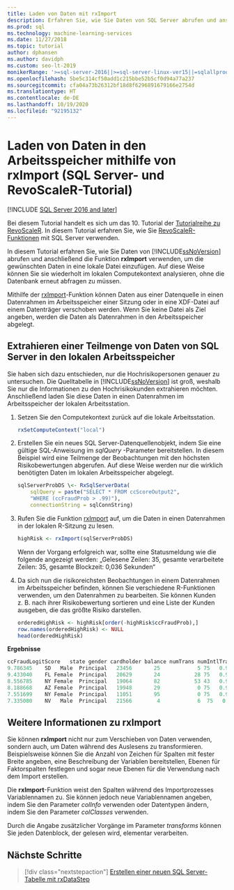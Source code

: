 ```yaml
---
title: Laden von Daten mit rxImport
description: Erfahren Sie, wie Sie Daten von SQL Server abrufen und anschließend die Funktion „rxImport“ verwenden, um die relevanten Daten in einer lokalen Datei abzulegen.
ms.prod: sql
ms.technology: machine-learning-services
ms.date: 11/27/2018
ms.topic: tutorial
author: dphansen
ms.author: davidph
ms.custom: seo-lt-2019
monikerRange: '>=sql-server-2016||>=sql-server-linux-ver15||=sqlallproducts-allversions'
ms.openlocfilehash: 5be5c314cf50add1c215bbe52b5cf0d94a77a237
ms.sourcegitcommit: cfa04a73b26312bf18d8f6296891679166e2754d
ms.translationtype: HT
ms.contentlocale: de-DE
ms.lasthandoff: 10/19/2020
ms.locfileid: "92195132"
---
```

# <a name="load-data-into-memory-using-rximport-sql-server-and-revoscaler-tutorial"></a>Laden von Daten in den Arbeitsspeicher mithilfe von rxImport (SQL Server- und RevoScaleR-Tutorial)
[!INCLUDE [SQL Server 2016 and later](../../includes/applies-to-version/sqlserver2016.md)]

Bei diesem Tutorial handelt es sich um das 10. Tutorial der [Tutorialreihe zu RevoScaleR](deepdive-data-science-deep-dive-using-the-revoscaler-packages.md). In diesem Tutorial erfahren Sie, wie Sie [RevoScaleR-Funktionen](/machine-learning-server/r-reference/revoscaler/revoscaler) mit SQL Server verwenden.

In diesem Tutorial erfahren Sie, wie Sie Daten von [!INCLUDE[ssNoVersion](../../includes/ssnoversion-md.md)] abrufen und anschließend die Funktion **rxImport** verwenden, um die gewünschten Daten in eine lokale Datei einzufügen. Auf diese Weise können Sie sie wiederholt im lokalen Computekontext analysieren, ohne die Datenbank erneut abfragen zu müssen.

Mithilfe der [rxImport](/machine-learning-server/r-reference/revoscaler/rximport)-Funktion können Daten aus einer Datenquelle in einen Datenrahmen im Arbeitsspeicher einer Sitzung oder in eine XDF-Datei auf einem Datenträger verschoben werden. Wenn Sie keine Datei als Ziel angeben, werden die Daten als Datenrahmen in den Arbeitsspeicher abgelegt.

## <a name="extract-a-subset-of-data-from-sql-server-to-local-memory"></a>Extrahieren einer Teilmenge von Daten von SQL Server in den lokalen Arbeitsspeicher

Sie haben sich dazu entschieden, nur die Hochrisikopersonen genauer zu untersuchen. Die Quelltabelle in [!INCLUDE[ssNoVersion](../../includes/ssnoversion-md.md)] ist groß, weshalb Sie nur die Informationen zu den Hochrisikokunden extrahieren möchten. Anschließend laden Sie diese Daten in einen Datenrahmen im Arbeitsspeicher der lokalen Arbeitsstation.

1. Setzen Sie den Computekontext zurück auf die lokale Arbeitsstation.

    ```R
    rxSetComputeContext("local")
    ```

2. Erstellen Sie ein neues SQL Server-Datenquellenobjekt, indem Sie eine gültige SQL­-Anweisung im *sqlQuery* -Parameter bereitstellen. In diesem Beispiel wird eine Teilmenge der Beobachtungen mit den höchsten Risikobewertungen abgerufen. Auf diese Weise werden nur die wirklich benötigten Daten im lokalen Arbeitsspeicher abgelegt.

    ```R
    sqlServerProbDS \<- RxSqlServerData(
        sqlQuery = paste("SELECT * FROM ccScoreOutput2",
        "WHERE (ccFraudProb > .99)"),
        connectionString = sqlConnString)
    ```

3. Rufen Sie die Funktion [rxImport](/machine-learning-server/r-reference/revoscaler/rximport) auf, um die Daten in einen Datenrahmen in der lokalen R-Sitzung zu lesen.

    ```R
    highRisk <- rxImport(sqlServerProbDS)
    ```

    Wenn der Vorgang erfolgreich war, sollte eine Statusmeldung wie die folgende angezeigt werden: „Gelesene Zeilen: 35, gesamte verarbeitete Zeilen: 35, gesamte Blockzeit: 0,036 Sekunden“

4. Da sich nun die risikoreichsten Beobachtungen in einem Datenrahmen im Arbeitsspeicher befinden, können Sie verschiedene R-Funktionen verwenden, um den Datenrahmen zu bearbeiten. Sie können Kunden z. B. nach ihrer Risikobewertung sortieren und eine Liste der Kunden ausgeben, die das größte Risiko darstellen.

    ```R
    orderedHighRisk <- highRisk[order(-highRisk$ccFraudProb),]
    row.names(orderedHighRisk) <- NULL
    head(orderedHighRisk)
    ```

**Ergebnisse**

```R
ccFraudLogitScore   state gender cardholder balance numTrans numIntlTrans creditLine ccFraudProb1
9.786345    SD   Male  Principal   23456       25            5 75   0.99994382
9.433040    FL Female  Principal   20629       24           28 75   0.99992003
8.556785    NY Female  Principal   19064       82           53 43   0.99980784
8.188668    AZ Female  Principal   19948       29            0 75   0.99972235
7.551699    NY Female  Principal   11051       95            0 75   0.99947516
7.335080    NV   Male  Principal   21566        4            6  75   0.9993482
```

## <a name="more-about-rximport"></a>Weitere Informationen zu rxImport

Sie können **rxImport** nicht nur zum Verschieben von Daten verwenden, sondern auch, um Daten während des Auslesens zu transformieren. Beispielsweise können Sie die Anzahl von Zeichen für Spalten mit fester Breite angeben, eine Beschreibung der Variablen bereitstellen, Ebenen für Faktorspalten festlegen und sogar neue Ebenen für die Verwendung nach dem Import erstellen.

Die **rxImport**-Funktion weist den Spalten während des Importprozesses Variablennamen zu. Sie können jedoch neue Variablennamen angeben, indem Sie den Parameter *colInfo* verwenden oder Datentypen ändern, indem Sie den Parameter *colClasses* verwenden.

Durch die Angabe zusätzlicher Vorgänge im Parameter *transforms* können Sie jeden Datenblock, der gelesen wird, elementar verarbeiten.

## <a name="next-steps"></a>Nächste Schritte

> [!div class="nextstepaction"]
> [Erstellen einer neuen SQL Server-Tabelle mit rxDataStep](../../machine-learning/tutorials/deepdive-move-data-between-sql-server-and-xdf-file.md)